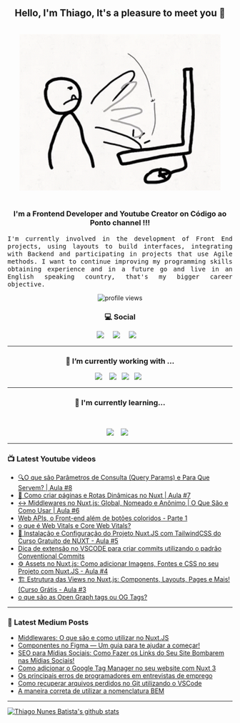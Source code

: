 <h2 align="center">Hello, I'm Thiago, It's a pleasure to meet you 👋</h2>
<p align="center">
<br><img src="https://github.com/thiagonunesbatista/thiagonunesbatista/blob/main/assets/tenor-pc-banging.gif" width="450px"><br><br>
</p>

<h3  align="center">I'm a Frontend Developer and Youtube Creator on Código ao Ponto channel  !!!</h3>

<p align="justify">
<samp>
  I'm currently involved in the development of Front End projects, using layouts to build interfaces, integrating with Backend and participating in projects that use Agile methods. I want to continue improving my programming skills obtaining experience and in a future go  and live in an English speaking country, that's my bigger career objective.<br>

</p>

<p align='center'>
    <img src="https://gpvc.arturio.dev/thiagonunesbatista" alt="profile views">
</p>

<h3  align='center'>💻 Social</h3>

<p align='center'>
  <a href="https://www.youtube.com/channel/UC4CxuzVpVnJfFD1gVjIgyJg"><img src="https://img.shields.io/badge/YouTube-FF0000?style=for-the-badge&logo=youtube&logoColor=white" /></a>&nbsp;&nbsp;&nbsp;&nbsp;
  <a href="https://thiagonunesbatista.medium.com/"><img src="https://img.shields.io/badge/medium-%231DA1F2.svg?&style=for-the-badge&logo=medium&logoColor=white" /></a>&nbsp;&nbsp;&nbsp;&nbsp;
<a href="https://www.linkedin.com/in/thiagonunesbatista"><img src="https://img.shields.io/badge/linkedin-%230077B5.svg?&style=for-the-badge&logo=linkedin&logoColor=white" /></a>&nbsp;&nbsp;&nbsp;&nbsp;
</p>

<hr>
<h3 align='center'>🔭  I’m currently working with ...</h4>

<p align='center'>
    <img  src="https://img.shields.io/badge/React-20232A?style=for-the-badge&logo=react&logoColor=61DAFB" />&nbsp;&nbsp;&nbsp;
   <img src="https://img.shields.io/badge/JavaScript-323330?style=for-the-badge&logo=javascript&logoColor=F7DF1E" />&nbsp;&nbsp;
  <img src="https://img.shields.io/badge/html5%20-%23e34f26.svg?&style=for-the-badge&logo=html5&logoColor=white" />&nbsp;&nbsp;
  <img src="https://img.shields.io/badge/css3%20-%231572B6.svg?&style=for-the-badge&logo=css3&logoColor=white" />&nbsp;&nbsp;
</p>
<hr>

<h3 align='center'> 🌱  I'm currently learning...</h4>
<br>
<p align='center'>
  <img  src="https://img.shields.io/badge/Node%20-%23339933.svg?&style=for-the-badge&logo=node.js&logoColor=white" />&nbsp;&nbsp;&nbsp;
  <img  src="https://img.shields.io/badge/TypeScript-007ACC?style=for-the-badge&logo=typescript&logoColor=white" />&nbsp;&nbsp;&nbsp;
</p>

<hr>

<h3>📺 Latest Youtube videos</h3>

<!-- YOUTUBE:START -->
- [🔍O que são Parâmetros de Consulta &lpar;Query Params&rpar; e Para Que Servem? | Aula #8](https://www.youtube.com/watch?v=k69FtY_6VdQ)
- [🚦 Como criar páginas e Rotas Dinâmicas no Nuxt | Aula #7](https://www.youtube.com/watch?v=QXZtYRlrpRM)
- [↔️ Middlewares no Nuxt.js: Global, Nomeado e Anônimo | O Que São e Como Usar | Aula #6](https://www.youtube.com/watch?v=Pf_1F4b5dro)
- [Web APIs, o Front-end além de botões coloridos - Parte 1](https://www.youtube.com/watch?v=RHh0tNK06E0)
- [o que é Web Vitals e Core Web Vitals?](https://www.youtube.com/watch?v=fjC9tEc7HGI)
- [🚀 Instalação e Configuração do Projeto Nuxt.JS com TailwindCSS do Curso Gratuito de NUXT - Aula #5](https://www.youtube.com/watch?v=yHNkkdYosmQ)
- [Dica de extensão no VSCODE para criar commits utilizando o padrão Conventional Commits](https://www.youtube.com/watch?v=TkfgCmzwrYI)
- [⚙️ Assets no Nuxt.js: Como adicionar Imagens, Fontes e CSS no seu Projeto com Nuxt.JS - Aula #4](https://www.youtube.com/watch?v=Lz53l5fnLQI)
- [🏗️ Estrutura das Views no Nuxt.js: Components, Layouts, Pages e Mais! &lpar;Curso Grátis - Aula #3](https://www.youtube.com/watch?v=AKoY0HgLxpI)
- [o que são as Open Graph tags ou OG Tags?](https://www.youtube.com/watch?v=I25k50FmBvo)
<!-- YOUTUBE:END -->

<hr>

<h3>📝 Latest Medium Posts</h3>

<!-- BLOG-POST-LIST:START -->
- [Middlewares: O que são e como utilizar no Nuxt.JS](https://dev.to/codigoaoponto/middlewares-o-que-sao-e-como-utilizar-no-nuxtjs-4aa5)
- [Componentes no Figma — Um guia para te ajudar a começar!](https://dev.to/codigoaoponto/componentes-no-figma-um-guia-para-te-ajudar-a-comecar-5ep0)
- [SEO para Mídias Sociais: Como Fazer os Links do Seu Site Bombarem nas Mídias Sociais!](https://dev.to/codigoaoponto/seo-para-midias-sociais-como-fazer-os-links-do-seu-site-bombarem-nas-midias-sociais-20c5)
- [Como adicionar o Google Tag Manager no seu website com Nuxt 3](https://dev.to/codigoaoponto/como-adicionar-o-google-tag-manager-no-seu-website-com-nuxt-3-pp7)
- [Os principais erros de programadores em entrevistas de emprego](https://dev.to/codigoaoponto/os-principais-erros-de-programadores-em-entrevistas-de-emprego-1ae9)
- [Como recuperar arquivos perdidos no Git utilizando o VSCode](https://dev.to/codigoaoponto/como-recuperar-arquivos-perdidos-no-git-utilizando-o-vscode-2ec3)
- [A maneira correta de utilizar a nomenclatura BEM](https://dev.to/codigoaoponto/a-maneira-correta-de-utilizar-a-nomenclatura-bem-40l6)
<!-- BLOG-POST-LIST:END -->

<hr>

[![Thiago Nunes Batista's github stats](https://github-readme-stats.vercel.app/api/top-langs/?username=thiagonunesbatista&layout=compact)](https://github.com/thiagonunesbatista)
